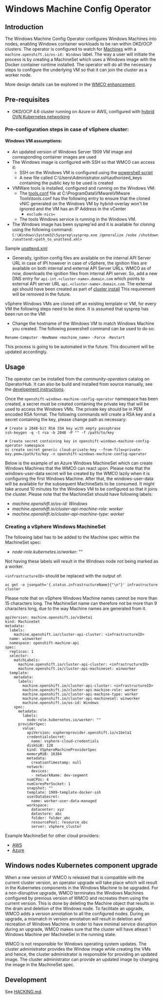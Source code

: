# Windows Machine Config Operator

## Introduction
The Windows Machine Config Operator configures Windows Machines into nodes, enabling Windows container workloads to
be ran within OKD/OCP clusters. The operator is configured to watch for [Machines](https://docs.openshift.com/container-platform/4.5/machine_management/creating_machinesets/creating-machineset-aws.html#machine-api-overview_creating-machineset-aws) with a `machine.openshift.io/os-id: Windows`
label. The way a user will initiate the process is by creating a MachineSet which uses a Windows image with the Docker
container runtime installed. The operator will do all the necessary steps to configure the underlying VM so that it can join
the cluster as a worker node.

More design details can be explored in the [WMCO enhancement](https://github.com/openshift/enhancements/blob/master/enhancements/windows-containers/windows-machine-config-operator.md).

## Pre-requisites
* OKD/OCP 4.6 cluster running on Azure or AWS, configured with [hybrid OVN Kubernetes networking](docs/setup-hybrid-OVNKubernetes-cluster.md)

### Pre-configuration steps in case of vSphere cluster:
#### Windows VM assumptions:
- An updated version of Windows Server 1909 VM image and corresponding container images are used
- The Windows image is configured with SSH so that WMCO can access it:
  - SSH on the Windows VM is configured using the [powershell script](https://gist.githubusercontent.com/ravisantoshgudimetla/087bf49088f70edf7f97777386d12f18/raw/0f13048697130a0265ed1050591361fdebcee3ae/powershell.yaml)
  - A new file called C:\Users\Administrator\.ssh\authorized_keys containing the public key to be used is created
- VMWare tools is installed, configured and running on the Windows VM:
  - The [tools.conf](https://docs.vmware.com/en/VMware-Tools/11.1.0/com.vmware.vsphere.vmwaretools.doc/GUID-EA16729B-43C9-4DF9-B780-9B358E71B4AB.html) file at C:\ProgramData\VMware\VMware Tools\tools.conf has the following entry to ensure that the cloned vNIC generated on the Windows VM by hybrid-overlay won't be ignored and the VM has an IP Address in the vCenter
    - `exclude-nics=`
  - The tools Windows service is running in the Windows VM.
- The Windows image has been sysprep'ed and it is available for cloning using the following command:
`C:\Windows\System32\Sysprep\sysprep.exe /generalize /oobe /shutdown /unattend:<path_to_unattend.xml>`

Sample [unattend.xml](https://gist.github.com/ravisantoshgudimetla/9d8e26032810a8df0b71b8d67f4d906b)


- Generally, ignition config files are available on the internal API Server URL in case of IPI however in case of 
vSphere, the ignition files are available on both internal and external API Server URLs. WMCO as of now, downloads the
ignition files from internal API server. So, add a new DNS entry for `api-int.<cluster-name>.domain.com` which points
to external API server URL `api.<cluster-name>.domain.com`. The external api should have been created as part of 
[cluster install](https://docs.openshift.com/container-platform/4.5/installing/installing_vsphere/installing-vsphere-installer-provisioned.html)
This requirement will be removed in the future.

vSphere Windows VMs are cloned off an existing template or VM, for every VM the following steps need to be done. It is assumed that sysprep has been run on the VM:
- Change the hostname of the Windows VM to match Windows Machine you created. The following powershell command can be used to do so:
```
Rename-Computer -NewName <machine_name> -Force -Restart
```
This process is going to be automated in the future. This document will be updated accordingly.
## Usage
The operator can be installed from the *community-operators* catalog on OperatorHub.
It can also be build and installed from source manually, see the [development instructions](docs/HACKING.md).

Once the `openshift-windows-machine-config-operator` namespace has been created, a secret must be created containing
the private key that will be used to access the Windows VMs. The private key should be in PEM encoded RSA format.
The following commands will create a RSA key and a secret containing the key, please change path as necessary:
```
# Create a 2048-bit RSA SSH key with empty passphrase
ssh-keygen -q -t rsa -b 2048 -P "" -f /path/to/key

# Create secret containing key in openshift-windows-machine-config-operator namespace
oc create secret generic cloud-private-key --from-file=private-key.pem=/path/to/key -n openshift-windows-machine-config-operator
```

Below is the example of an Azure Windows MachineSet which can create Windows Machines that the WMCO can react upon.
Please note that the windows-user-data secret will be created by the WMCO lazily when it is configuring the first
Windows Machine. After that, the windows-user-data will be available for the subsequent MachineSets to be consumed.
It might take around 10 minutes for the Windows VM to be configured so that it joins the cluster. Please note that
the MachineSet should have following labels:
* *machine.openshift.io/os-id: Windows*
* *machine.openshift.io/cluster-api-machine-role: worker*
* *machine.openshift.io/cluster-api-machine-type: worker*

### Creating a vSphere Windows MachineSet

The following label has to be added to the Machine spec within the MachineSet spec:
* *node-role.kubernetes.io/worker: ""*

Not having these labels will result in the Windows node not being marked as a worker.

`<infrastructureID>` should be replaced with the output of:
```
oc get -o jsonpath='{.status.infrastructureName}{"\n"}' infrastructure cluster
```

Please note that on vSphere Windows Machine names cannot be more than 15 characters long.
The MachineSet name can therefore not be more than 9 characters long, due to the way Machine names are generated from it.
```
apiVersion: machine.openshift.io/v1beta1
kind: MachineSet
metadata:
  labels:
    machine.openshift.io/cluster-api-cluster: <infrastructureID>
  name: winworker
  namespace: openshift-machine-api
spec:
  replicas: 1
  selector:
    matchLabels:
      machine.openshift.io/cluster-api-cluster: <infrastructureID>
      machine.openshift.io/cluster-api-machineset: winworker
  template:
    metadata:
      labels:
        machine.openshift.io/cluster-api-cluster: <infrastructureID>
        machine.openshift.io/cluster-api-machine-role: worker
        machine.openshift.io/cluster-api-machine-type: worker
        machine.openshift.io/cluster-api-machineset: winworker
        machine.openshift.io/os-id: Windows
    spec:
      metadata:
        labels:
          node-role.kubernetes.io/worker: ""
      providerSpec:
        value:
          apiVersion: vsphereprovider.openshift.io/v1beta1
          credentialsSecret:
            name: vsphere-cloud-credentials
          diskGiB: 128
          kind: VSphereMachineProviderSpec
          memoryMiB: 16384
          metadata:
            creationTimestamp: null
          network:
            devices:
            - networkName: dev-segment
          numCPUs: 4
          numCoresPerSocket: 1
          snapshot: ""
          template: 1909-template-docker-ssh
          userDataSecret:
            name: worker-user-data-managed
          workspace:
            datacenter: xyz
            datastore: abc
            folder: folder_abc
            resourcePool: resource_abc
            server: vSphere_cluster
```


Example MachineSet for other cloud providers:
- [AWS](docs/machineset-aws.md)
- [Azure](docs/machineset-azure.md)

## Windows nodes Kubernetes component upgrade

When a new version of WMCO is released that is compatible with the current cluster version, an operator upgrade will 
take place which will result in the Kubernetes components in the Windows Machine to be upgraded. For a non-disruptive 
upgrade, WMCO terminates the Windows Machines configured by previous version of WMCO and recreates them using the
current version. This is done by deleting the Machine object that results in the drain and deletion of the Windows node.
To facilitate an upgrade, WMCO adds a version annotation to all the configured nodes. During an upgrade, a mismatch in
version annotation will result in deletion and recreation of Windows Machine. In order to have minimal service 
disruption during an upgrade, WMCO makes sure that the cluster will have atleast 1 Windows Machine per MachineSet in the
running state.

WMCO is not responsible for Windows operating system updates. The cluster administrator provides the Window image while
creating the VMs and hence, the cluster administrator is responsible for providing an updated image. The cluster 
administrator can provide an updated image by changing the image in the MachineSet spec.

## Development

See [HACKING.md](docs/HACKING.md).